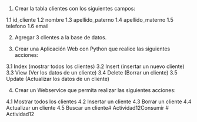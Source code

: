 1. Crear la tabla clientes con los siguientes campos: 

1.1 id_cliente
1.2 nombre
1.3 apellido_paterno
1.4 apellido_materno
1.5 telefono
1.6 email

2. Agregar 3 clientes a la base de datos.

3. Crear una Aplicación Web con Python que realice las siguientes acciones:

3.1 Index (mostrar todos los clientes)
3.2 Insert (insertar un nuevo cliente)
3.3 View (Ver los datos de un cliente)
3.4 Delete (Borrar un cliente)
3.5 Update (Actualizar los datos de un cliente)

4. Crear un Webservice que permita realizar las siguientes acciones:

4.1 Mostrar todos los clientes
4.2 Insertar un cliente
4.3 Borrar un cliente
4.4 Actualizar un cliente
4.5 Buscar un cliente#   A c t i v i d a d 1 2 C o n s u m i r  
 #   A c t i v i d a d 1 2  
 